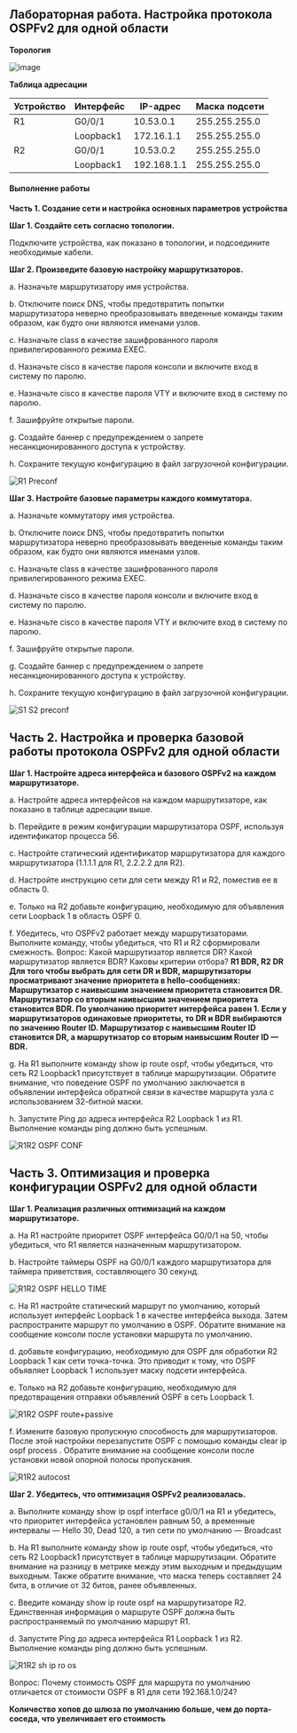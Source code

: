 ## Лабораторная работа. Настройка протокола OSPFv2 для одной области

**Торология**

![image](https://github.com/DowningSun/OTUS/assets/156109695/e2e7d00c-0c10-4884-8aeb-6a56a50f47d0)

**Таблица адресации**

| Устройство | Интерфейс | IP-адрес | Маска подсети |
| ------ | ------ | ------ | ------ |
| R1 | G0/0/1 | 10.53.0.1 | 255.255.255.0 |
| | Loopback1 | 172.16.1.1 | 255.255.255.0 |
| R2 | G0/0/1 | 10.53.0.2 | 255.255.255.0 |
| | Loopback1 | 192.168.1.1 | 255.255.255.0 |


#### Выполнение работы

       
**Часть 1. Создание сети и настройка основных параметров устройства**

         
**Шаг 1. Создайте сеть согласно топологии.**

Подключите устройства, как показано в топологии, и подсоедините необходимые кабели.

**Шаг 2. Произведите базовую настройку маршрутизаторов.**

a. Назначьте маршрутизатору имя устройства.

b. Отключите поиск DNS, чтобы предотвратить попытки маршрутизатора неверно преобразовывать введенные команды таким образом, как будто они являются именами узлов.

c. Назначьте class в качестве зашифрованного пароля привилегированного режима EXEC.

d. Назначьте cisco в качестве пароля консоли и включите вход в систему по паролю.

e. Назначьте cisco в качестве пароля VTY и включите вход в систему по паролю.

f. Зашифруйте открытые пароли.

g. Создайте баннер с предупреждением о запрете несанкционированного доступа к устройству.

h. Сохраните текущую конфигурацию в файл загрузочной конфигурации.

![R1 Preconf](https://github.com/DowningSun/OTUS/assets/156109695/56ee8622-b2fa-4e18-872b-5c654aa8562f)

**Шаг 3. Настройте базовые параметры каждого коммутатора.**

a. Назначьте коммутатору имя устройства.

b. Отключите поиск DNS, чтобы предотвратить попытки маршрутизатора неверно преобразовывать введенные команды таким образом, как будто они являются именами узлов.

c. Назначьте class в качестве зашифрованного пароля привилегированного режима EXEC.

d. Назначьте cisco в качестве пароля консоли и включите вход в систему по паролю.

e. Назначьте cisco в качестве пароля VTY и включите вход в систему по паролю.

f. Зашифруйте открытые пароли.

g. Создайте баннер с предупреждением о запрете несанкционированного доступа к устройству.

h. Сохраните текущую конфигурацию в файл загрузочной конфигурации.

![S1 S2 preconf](https://github.com/DowningSun/OTUS/assets/156109695/bf6b248f-a488-45e0-8582-6d312786d9c3)

                 

## Часть 2. Настройка и проверка базовой работы протокола OSPFv2 для одной области

**Шаг 1. Настройте адреса интерфейса и базового OSPFv2 на каждом маршрутизаторе.**

a. Настройте адреса интерфейсов на каждом маршрутизаторе, как показано в таблице адресации выше.

b. Перейдите в режим конфигурации маршрутизатора OSPF, используя идентификатор процесса 56.

c. Настройте статический идентификатор маршрутизатора для каждого маршрутизатора (1.1.1.1 для R1, 2.2.2.2 для R2).

d. Настройте инструкцию сети для сети между R1 и R2, поместив ее в область 0.

e. Только на R2 добавьте конфигурацию, необходимую для объявления сети Loopback 1 в область OSPF 0.

f. Убедитесь, что OSPFv2 работает между маршрутизаторами. Выполните команду, чтобы убедиться, что R1 и R2 сформировали смежность.
Вопрос:
Какой маршрутизатор является DR? Какой маршрутизатор является BDR? Каковы критерии отбора?
**R1 BDR, R2 DR
Для того чтобы выбрать для сети DR и BDR, маршрутизаторы просматривают значение приоритета в
hello-сообщениях:
Маршрутизатор с наивысшим значением приоритета становится DR.
Маршрутизатор со вторым наивысшим значением приоритета становится BDR.
По умолчанию приоритет интерфейса равен 1. Если у маршрутизаторов одинаковые приоритеты,
то DR и BDR выбираются по значению Router ID. Маршрутизатор с наивысшим Router ID
становится DR, а маршрутизатор со вторым наивысшим Router ID — BDR.**

g. На R1 выполните команду show ip route ospf, чтобы убедиться, что сеть R2 Loopback1 присутствует в таблице маршрутизации. Обратите внимание, что поведение OSPF по умолчанию заключается в объявлении интерфейса обратной связи в качестве маршрута узла с использованием 32-битной маски.

h. Запустите Ping до  адреса интерфейса R2 Loopback 1 из R1. Выполнение команды ping должно быть успешным.

![R1R2 OSPF CONF](https://github.com/DowningSun/OTUS/assets/156109695/cca467cb-f9df-4322-8371-abdd95068bac)


## Часть 3. Оптимизация и проверка конфигурации OSPFv2 для одной области

**Шаг 1. Реализация различных оптимизаций на каждом маршрутизаторе.**

a. На R1 настройте приоритет OSPF интерфейса G0/0/1 на 50, чтобы убедиться, что R1 является назначенным маршрутизатором.

b. Настройте таймеры OSPF на G0/0/1 каждого маршрутизатора для таймера приветствия, составляющего 30 секунд.

![R1R2 OSPF HELLO TIME](https://github.com/DowningSun/OTUS/assets/156109695/92bc14fa-ac41-4744-8547-2a56bf768405)

c. На R1 настройте статический маршрут по умолчанию, который использует интерфейс Loopback 1 в качестве интерфейса выхода. Затем распространите маршрут по умолчанию в OSPF. Обратите внимание на сообщение консоли после установки маршрута по умолчанию.

d. добавьте конфигурацию, необходимую для OSPF для обработки R2 Loopback 1 как сети точка-точка. Это приводит к тому, что OSPF объявляет Loopback 1 использует маску подсети интерфейса.

e. Только на R2 добавьте конфигурацию, необходимую для предотвращения отправки объявлений OSPF в сеть Loopback 1.

![R1R2 OSPF route+passive](https://github.com/DowningSun/OTUS/assets/156109695/6e3da19b-538e-42e2-ac1a-cd8d95ee5ceb)

f. Измените базовую пропускную способность для маршрутизаторов. После этой настройки перезапустите OSPF с помощью команды clear ip ospf process . Обратите внимание на сообщение консоли после установки новой опорной полосы пропускания.

![R1R2 autocost](https://github.com/DowningSun/OTUS/assets/156109695/db25f2dc-379c-44e6-b4d7-7b1a0f19527b)

**Шаг 2. Убедитесь, что оптимизация OSPFv2 реализовалась.**

a. Выполните команду show ip ospf interface g0/0/1 на R1 и убедитесь, что приоритет интерфейса установлен равным 50, а временные интервалы — Hello 30, Dead 120, а тип сети по умолчанию — Broadcast

b. На R1 выполните команду show ip route ospf, чтобы убедиться, что сеть R2 Loopback1 присутствует в таблице маршрутизации. Обратите внимание на разницу в метрике между этим выходным и предыдущим выходным. Также обратите внимание, что маска теперь составляет 24 бита, в отличие от 32 битов, ранее объявленных.

c. Введите команду show ip route ospf на маршрутизаторе R2. Единственная информация о маршруте OSPF должна быть распространяемый по умолчанию маршрут R1.

d. Запустите Ping до адреса интерфейса R1 Loopback 1 из R2. Выполнение команды ping должно быть успешным.

![R1R2 sh ip ro os](https://github.com/DowningSun/OTUS/assets/156109695/dbbdfc9b-6c01-42ee-9c63-b42fad8c3ce5)

Вопрос:
Почему стоимость OSPF для маршрута по умолчанию отличается от стоимости OSPF в R1 для сети 192.168.1.0/24?

**Количество хопов до шлюза по умолчанию больше, чем до порта-соседа, что увеличивает его стоимость**

